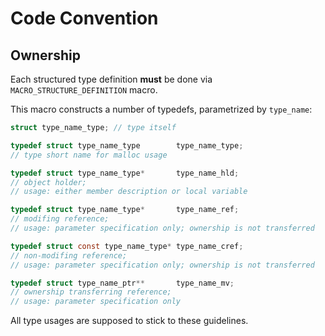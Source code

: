 # Code Convention

## Ownership

Each structured type definition **must** be done via ```MACRO_STRUCTURE_DEFINITION``` macro.

This macro constructs a number of typedefs, parametrized by ```type_name```:

```c
struct type_name_type; // type itself

typedef struct type_name_type        type_name_type;
// type short name for malloc usage

typedef struct type_name_type*       type_name_hld;
// object holder;
// usage: either member description or local variable

typedef struct type_name_type*       type_name_ref;
// modifing reference;
// usage: parameter specification only; ownership is not transferred

typedef struct const type_name_type* type_name_cref;
// non-modifing reference;
// usage: parameter specification only; ownership is not transferred

typedef struct type_name_ptr**       type_name_mv;
// ownership transferring reference;
// usage: parameter specification only
```

All type usages are supposed to stick to these guidelines.